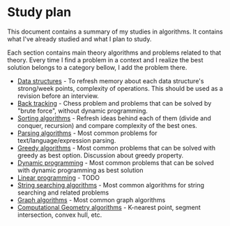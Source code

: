 # Study plan

This document contains a summary of my studies in algorithms. It contains what I've already studied and what I plan to study.

Each section contains main theory algorithms and problems related to that theory. Every time I find a problem in a context and I realize the best solution belongs to a category bellow, I add the problem there.

* [Data structures](data_structures/data_structures.md) - To refresh memory about each data structure's strong/week points, complexity of operations. This should be used as a revision before an interview.
* [Back tracking](back_tracking/back_tracking.md) - Chess problem and problems that can be solved by "brute force", without dynamic programming.
* [Sorting algorithms](sorting/sorting_algorithms.md) - Refresh ideas behind each of them (divide and conquer, recursion) and compare complexity of the best ones.
* [Parsing algorithms](parsing/parsing_algorithms.md) - Most common problems for text/language/expression parsing.
* [Greedy algorithms](greedy/greedy_algorithms.md) - Most common problems that can be solved with greedy as best option. Discussion about greedy property.
* [Dynamic programming](dynamic_prog/dynamic_programming.md) - Most common problems that can be solved with dynamic programming as best solution
* [Linear programming](linear/linear_programming.md) - TODO
* [String searching algorithms](string_searching/string_searching.md) - Most common algorithms for string searching and related problems
* [Graph algorithms](graph/graph_algorithms.md) - Most common graph algorithms
* [Computational Geometry algorithms](geometry/geometry_algorithms.md) - K-nearest point, segment intersection, convex hull, etc.



